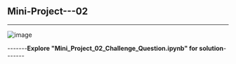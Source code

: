 ## Mini-Project---02
-----------------------------------------------------------------------------------------
![image](https://github.com/user-attachments/assets/e1a08a35-9e65-4b2f-ae9b-eb17aab98cd6)

-------**Explore "Mini_Project_02_Challenge_Question.ipynb" for solution**-------
